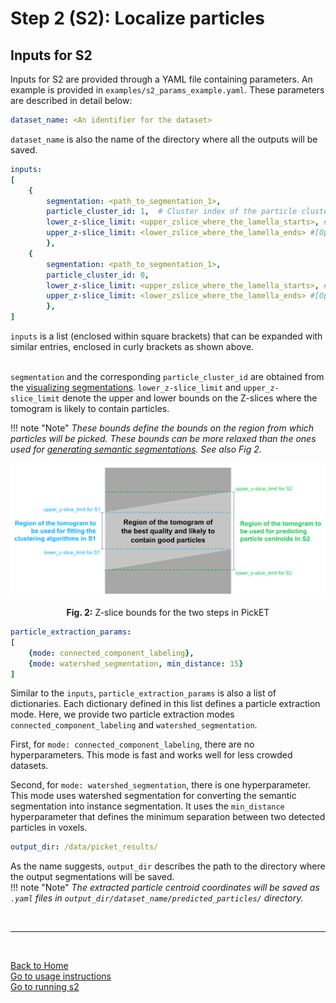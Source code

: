 # Step 2 (S2): Localize particles  
## Inputs for S2

Inputs for S2 are provided through a YAML file containing parameters. An example is provided in `examples/s2_params_example.yaml`. These parameters are described in detail below:

```yaml
dataset_name: <An identifier for the dataset>
```

`dataset_name` is also the name of the directory where all the outputs will be saved.
```yaml
inputs: 
[  
    {
        segmentation: <path_to_segmentation_1>, 
        particle_cluster_id: 1,  # Cluster index of the particle cluster 
        lower_z-slice_limit: <upper_zslice_where_the_lamella_starts>, #[Optional]#
        upper_z-slice_limit: <lower_zslice_where_the_lamella_ends> #[Optional]#
        },
    {
        segmentation: <path_to_segmentation_1>, 
        particle_cluster_id: 0,
        lower_z-slice_limit: <upper_zslice_where_the_lamella_starts>, #[Optional]#
        upper_z-slice_limit: <lower_zslice_where_the_lamella_ends> #[Optional]#
        },
]
```

`inputs` is a list (enclosed within square brackets) that can be expanded with similar entries, enclosed in curly brackets as shown above.  
<br/>

`segmentation` and the corresponding `particle_cluster_id` are obtained from the [visualizing segmentations](visualizing_segmentations.md). 
`lower_z-slice_limit` and `upper_z-slice_limit` denote the upper and lower bounds on the Z-slices where the tomogram is likely to contain particles. 

!!! note "Note" 
    *These bounds define the bounds on the region from which particles will be picked. These bounds can be more relaxed than the ones used for [generating semantic segmentations](running_s1.md). See also Fig 2.* 

<div align="center">
    <img src="images/Zbounds.png" alt="Fig. 2: Z-slice bounds for the two steps in PickET" width="600" align="center">
    <p align="center"><b>Fig. 2:</b> Z-slice bounds for the two steps in PickET </p>
</div>  

```yaml
particle_extraction_params: 
[
    {mode: connected_component_labeling},
    {mode: watershed_segmentation, min_distance: 15}
]
```

Similar to the `inputs`, `particle_extraction_params` is also a list of dictionaries. Each dictionary defined in this list defines a particle extraction mode. Here, we provide two particle extraction modes `connected_component_labeling` and `watershed_segmentation`. 

First, for `mode: connected_component_labeling`, there are no hyperparameters. This mode is fast and works well for less crowded datasets.

Second, for `mode: watershed_segmentation`, there is one hyperparameter. This mode uses watershed segmentation for converting the semantic segmentation into instance segmentation. It uses the `min_distance` hyperparameter that defines the minimum separation between two detected particles in voxels.

```yaml
output_dir: /data/picket_results/
```

As the name suggests, `output_dir` describes the path to the directory where the output segmentations will be saved.  
!!! note "Note"
    *The extracted particle centroid coordinates will be saved as `.yaml` files in `output_dir/dataset_name/predicted_particles/` directory.*

<br/>

---
<br/>

[Back to Home](index.md)  
[Go to usage instructions](usage_instructions.md)  
[Go to running s2](running_s2.md)
